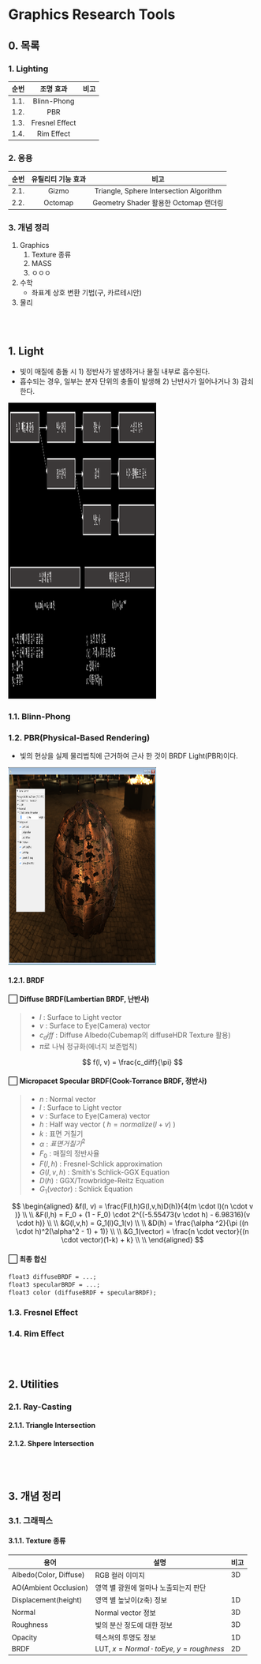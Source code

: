 # Graphics Research Tools
## 0. 목록
### 1. Lighting

| 순번 | 조명 효과 |  비고 | 
| :---: |:---:|:---:| 
| 1.1. | Blinn-Phong |  | 
| 1.2. | PBR |  | 
| 1.3. | Fresnel Effect |  | 
| 1.4. | Rim Effect |  | 

### 2. 응용

| 순번 | 유틸리티 기능 효과 |  비고 | 
|:------------:|:----:|:----:| 
| 2.1. | Gizmo | Triangle, Sphere Intersection Algorithm | 
| 2.2. | Octomap | Geometry Shader 활용한 Octomap 랜더링 | 

### 3. 개념 정리

1. Graphics
    1. Texture 종류
    2. MASS
    3. ㅇㅇㅇ
2. 수학
    - 좌표계 상호 변환 기법(구, 카르테시안)
3. 물리

<br/>
<br/>

## 1. Light
- 빛이 매질에 충돌 시 1) 정반사가 발생하거나 물질 내부로 흡수된다. 
- 흡수되는 경우, 일부는 분자 단위의 충돌이 발생해 2) 난반사가 일어나거나 3) 감쇠한다.

<img src="./screenshot/LightTreePNG.PNG" width="300" height="600"/>

### 1.1. Blinn-Phong

### 1.2. PBR(Physical-Based Rendering)
- 빛의 현상을 실제 물리법칙에 근거하여 근사 한 것이 BRDF Light(PBR)이다.

<img src="./screenshot/PBR.PNG" width="300" height="400"/>

#### 1.2.1. BRDF
#### ⬜ Diffuse BRDF(Lambertian BRDF, 난반사)
>- $l$ : Surface to Light vector
>- $v$ : Surface to Eye(Camera) vector
>- $c_diff$ : Diffuse Albedo(Cubemap의 diffuseHDR Texture 활용)
>- $\pi$로 나눠 정규화(에너지 보존법칙)

$$ f(l, v)  = \frac{c_diff}{\pi} $$

#### ⬜ Micropacet Specular BRDF(Cook-Torrance BRDF, 정반사)

>- $n$ : Normal vector
>- $l$ : Surface to Light vector
>- $v$ : Surface to Eye(Camera) vector
>- $h$ : Half way vector ( ${h = normalize(l + v)}$ )
>- $k$ : 표면 거칠기
>- $\alpha$ : ${표면 거칠기^2}$
>- $F_0$ : 매질의 정반사율
>- $F(l,h)$ : Fresnel-Schlick approximation
>- $G(l,v,h)$ : Smith's Schlick-GGX Equation
>- $D(h)$ : GGX/Trowbridge-Reitz Equation
>- $G_1(vector)$ : Schlick Equation

$$ 
\begin{aligned}
&f(l, v)  = \frac{F(l,h)G(l,v,h)D(h)}{4(m \cdot l)(n \cdot v )} \\ \\ 
&F(l,h) = F_0 + (1 - F_0) \cdot 2^{(-5.55473(v \cdot h) - 6.98316)(v \cdot h)} \\ \\
&G(l,v,h) = G_1(l)G_1(v)  \\ \\
&D(h) = \frac{\alpha ^2}{\pi ((n \cdot h)^2(\alpha^2 - 1) + 1)} \\ \\
&G_1(vector) = \frac{n \cdot vector}{(n \cdot vector)(1-k) + k} \\ \\
\end{aligned}
$$

#### ⬜ 최종 합신
```hlsl
float3 diffuseBRDF = ...;
float3 specularBRDF = ...;
float3 color (diffuseBRDF + specularBRDF);
```

### 1.3. Fresnel Effect

### 1.4. Rim Effect

<br/>
<br/>

## 2. Utilities
### 2.1. Ray-Casting
#### 2.1.1. Triangle Intersection

#### 2.1.2. Shpere Intersection

<br/>
<br/>

## 3. 개념 정리
### 3.1. 그래픽스
#### 3.1.1. Texture 종류

| 용어 | 설명 | 비고 | 
|---|---|---|
| Albedo(Color, Diffuse) | RGB 컬러 이미지 | 3D | 
| AO(Ambient Occlusion) | 영역 별 광원에 얼마나 노출되는지 판단 |  | 
| Displacement(height) | 영역 별 높낮이(z축) 정보 | 1D | 
| Normal | Normal vector 정보 | 3D | 
| Roughness | 빛의 분산 정도에 대한 정보 | 3D | 
| Opacity | 텍스쳐의 투명도 정보 | 1D | 
| BRDF | LUT, $x=Normal \cdot toEye$, $y=roughness$ | 2D | 

